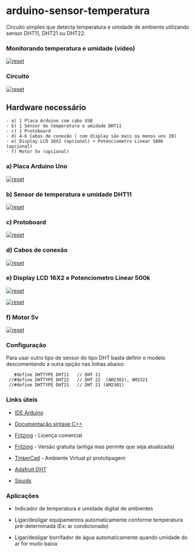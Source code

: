 
# arduino-sensor-temperatura
 
Circuito simples que detecta temperatura e umidade de ambiente utilizando sensor DHT11, DHT21 ou DHT22.

### Monitorando temperatura e umidade (vídeo)
<p>
 <a target="_blank" rel="noopener noreferrer" href="https://youtu.be/QIhPGDA-j7M" target="_blank">
  <img src="https://user-images.githubusercontent.com/22710963/77712745-76222600-6fb3-11ea-8e81-2688be9c6730.png" alt="reset" style="max-width:100%;"></a>
</p> 

 ### Circuito
<p>
 <a target="_blank" rel="noopener noreferrer" href="https://user-images.githubusercontent.com/22710963/77713099-4889ac80-6fb4-11ea-9e10-d4328ffca172.png">
  <img src="https://user-images.githubusercontent.com/22710963/77713099-4889ac80-6fb4-11ea-9e10-d4328ffca172.png" alt="reset" style="max-width:100%;"></a>
</p>  
   
## Hardware necessário
```
- a) 1 Placa Arduino com cabo USB
- b) 1 Sensor de temperatura e umidade DHT11
- c) 1 Protoboard
- d) 4-6 Cabos de conexão ( com display são mais ou menos uns 20)
- e) Display LCD 16X2 (opcional) + Potenciometro Linear 500k (opcional)
- f) Motor 5v (opcional)
```

 ### a) Placa Arduino Uno 
 
<p><a target="_blank" rel="noopener noreferrer" href="https://user-images.githubusercontent.com/22710963/77551422-16cbf500-6e91-11ea-850d-7e3989c9f1f2.png">
  <img src="https://user-images.githubusercontent.com/22710963/77551422-16cbf500-6e91-11ea-850d-7e3989c9f1f2.png" alt="reset" style="max-width:100%;"></a></p> 

  ### b) Sensor de temperatura e umidade DHT11
  
<p><a target="_blank" rel="noopener noreferrer" href="https://user-images.githubusercontent.com/22710963/77607222-65f94080-6ef8-11ea-8c7d-3c05160d8329.png">
  <img src="https://user-images.githubusercontent.com/22710963/77607222-65f94080-6ef8-11ea-8c7d-3c05160d8329.png" alt="reset" style="max-width:100%;"></a></p> 
 
  ### c) Protoboard 
<p><a target="_blank" rel="noopener noreferrer" href="https://user-images.githubusercontent.com/22710963/77499362-a8574a80-6e30-11ea-9744-a15c3206fd50.png">
  <img src="https://user-images.githubusercontent.com/22710963/77499362-a8574a80-6e30-11ea-9744-a15c3206fd50.png" alt="reset" style="max-width:100%;"></a></p> 

  ### d) Cabos de conexão
<p><a target="_blank" rel="noopener noreferrer" href="https://user-images.githubusercontent.com/22710963/77499606-5662f480-6e31-11ea-96fd-9e268dceb50f.png">
  <img src="https://user-images.githubusercontent.com/22710963/77499606-5662f480-6e31-11ea-96fd-9e268dceb50f.png" alt="reset" style="max-width:100%;"></a></p>     
  
  ### e) Display LCD 16X2 e Potenciometro Linear 500k
<p><a target="_blank" rel="noopener noreferrer" href="https://user-images.githubusercontent.com/22710963/77712613-0d3aae00-6fb3-11ea-892b-0d5e8753b394.png">
  <img src="https://user-images.githubusercontent.com/22710963/77712613-0d3aae00-6fb3-11ea-892b-0d5e8753b394.png" alt="reset" style="max-width:100%;"></a></p>     
  
  <p><a target="_blank" rel="noopener noreferrer" href="https://user-images.githubusercontent.com/22710963/77713295-c1890400-6fb4-11ea-87e0-9f36d23c9042.png">
  <img src="https://user-images.githubusercontent.com/22710963/77713295-c1890400-6fb4-11ea-87e0-9f36d23c9042.png" alt="reset" style="max-width:100%;"></a></p>     
  
  
  
  ### f) Motor 5v
<p><a target="_blank" rel="noopener noreferrer" href="https://user-images.githubusercontent.com/22710963/77712402-5fc79a80-6fb2-11ea-9dac-11af67f2e244.png">
  <img src="https://user-images.githubusercontent.com/22710963/77712402-5fc79a80-6fb2-11ea-9dac-11af67f2e244.png" alt="reset" style="max-width:100%;"></a></p>     
  


### Configuração

  Para usar outro tipo de sensor do tipo DHT basta definir o modelo descomentando a outra opção nas linhas abaixo:
  ```
     #define DHTTYPE DHT11   // DHT 11
   //#define DHTTYPE DHT22   // DHT 22  (AM2302), AM2321
   //#define DHTTYPE DHT21   // DHT 21 (AM2301)
 ```


### Links úteis

- [IDE Arduino](https://www.arduino.cc/en/Main/Software)
 
- [Documentação sintaxe C++](https://www.arduino.cc/reference/en/)

- [Fritzing](https://fritzing.org/home/) - Licença comercial

- [Fritzing](https://softfamous.com/fritzing/download/) - Versão gratuita (antiga mas permite que seja atualizada)

- [TinkerCad](https://www.tinkercad.com) - Ambiente Virtual p/ prototipagem
 
- [Adafruit DHT](https://github.com/adafruit/DHT-sensor-library)

- [Squids](http://www.squids.com.br/arduino/index.php/projetos-arduino/projetos-squids/basico/149-projeto-40-utilizando-um-sensor-de-temperatura-e-umidade-dht11-com-display-lcd)
 
###  Aplicações
 
 - Indicador de temperatura e umidade digital de ambientes
 
 - Ligar/desligar equipamentos automaticamente conforme temperatura pré-determinada (Ex: ar condicionado)
 
 - Ligar/desligar borrifador de água automaticamente quando umidade do ar for muito baixa
  
  
 

